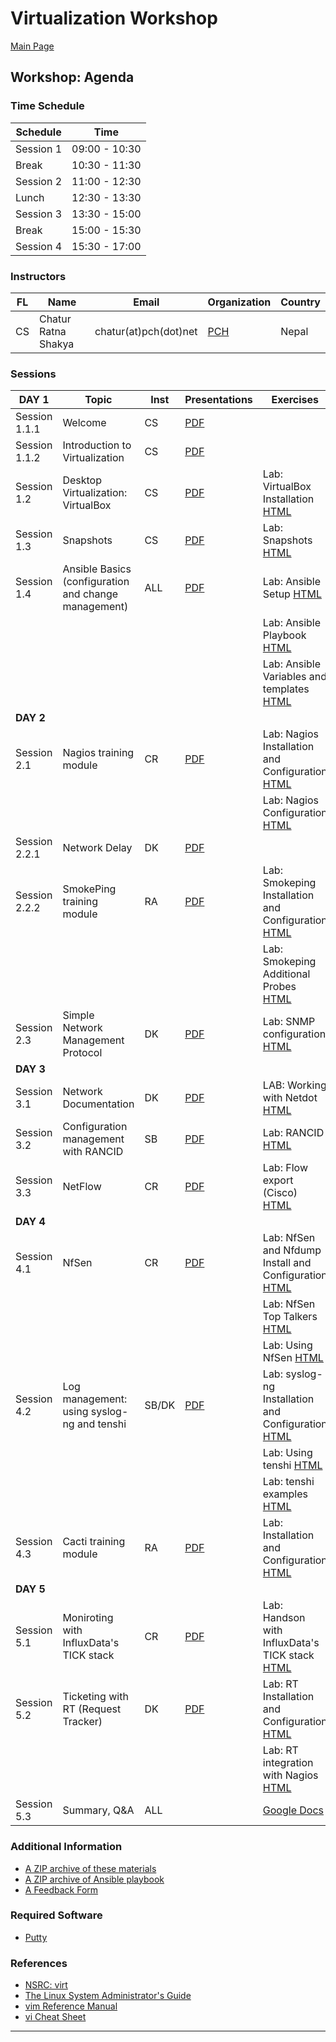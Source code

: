 # **Virtualization Workshop** #

[Main Page](index)

## **Workshop: Agenda** ##

### **Time Schedule** ###

| Schedule         | Time           |
|------------------|----------------|
| Session 1        | 09:00 - 10:30  |
| Break            | 10:30 - 11:30  |
| Session 2        | 11:00 - 12:30  |
| Lunch            | 12:30 - 13:30  |
| Session 3        | 13:30 - 15:00  |
| Break            | 15:00 - 15:30  |
| Session 4        | 15:30 - 17:00  |

### **Instructors** ###

FL | Name                | Email                   | Organization   | Country
---|---------------------|-------------------------|----------------|--------
CS | Chatur Ratna Shakya | chatur(at)pch(dot)net       | [PCH][1]       | Nepal

[1]: https://www.pch.net

### **Sessions** ###

|   DAY 1        | Topic                     | Inst    | Presentations                                     | Exercises                              |
|------------------------|---------------------------|---------|---------------------------------------------------|----------------------------------------|
| Session 1.1.1 | Welcome | CS | [PDF](virt/welcome-intro/welcome) |  |
| Session 1.1.2 | Introduction to Virtualization | CS | [PDF](virt/welcome-intro/intro-virt) |  |
| Session 1.2 | Desktop Virtualization: VirtualBox | CS | [PDF](virt/virt-desktop/virt-desktop) | Lab: VirtualBox Installation [HTML](virt/virt-desktop/exercise1) |
| Session 1.3    | Snapshots | CS    | [PDF](virt/virt-desktop/snapshots)                   | Lab: Snapshots [HTML](virt/virt-desktop/exersise2) |
| Session 1.4    | Ansible Basics (configuration and change management) | ALL    | [PDF](virt/ansible/intro-ansible.pdf)                   | Lab: Ansible Setup [HTML](virt/ansible/ansible-setup.html) |
| | |         |                                                   | Lab: Ansible Playbook [HTML](virt/ansible/first-playbook.html) |
| | |         |                                                   | Lab: Ansible Variables and templates [HTML](virt/ansible/variables-templates.html)  |
|   **DAY 2**    |                           |         |                                                   |                                        |
| Session 2.1 | Nagios training module | CR | [PDF](virt/nagios/nagios.pdf) | Lab: Nagios Installation and Configuration [HTML](virt/nagios/exercises-nagios-I-III-basic.html) |
| | | |  | Lab: Nagios Configuration [HTML](virt/nagios/exercises-nagios-IV-VIII-medium.html) |
| Session 2.2.1 | Network Delay | DK | [PDF](virt/smokeping/types-of-delay.pdf) |  |
| Session 2.2.2 | SmokePing training module | RA | [PDF](virt/smokeping/smokeping.pdf) | Lab: Smokeping Installation and Configuration [HTML](virt/smokeping/exercises-smokeping-part1.html) |
| | | |  | Lab: Smokeping Additional Probes [HTML](virt/smokeping/exercises-smokeping-part2.html) |
| Session 2.3 | Simple Network Management Protocol | DK | [PDF](virt/snmp/snmp.pdf) | Lab: SNMP configuration [HTML](virt/snmp/exercises-snmp.html) |
|   **DAY 3**    |                           |         |                                                   |                                        |
| Session 3.1 | Network Documentation | DK | [PDF](virt/netdot/network-documentation-and-netdot.pdf) | LAB: Working with Netdot [HTML](virt/netdot/exercises-netdot.html) |
| Session 3.2 | Configuration management with RANCID | SB | [PDF](virt/rancid/config-management-rancid.pdf) | Lab: RANCID [HTML](virt/rancid/exercises-rancid.html) |
| Session 3.3 | NetFlow | CR | [PDF](virt/netflow/netflow.pdf) | Lab: Flow export (Cisco) [HTML](virt/netflow/exercise1-flow-export.html) |
|   **DAY 4**    |                           |         |                                                   |                                        |
| Session 4.1 | NfSen | CR | [PDF](virt/netflow/nfsen.pdf) | Lab: NfSen and Nfdump Install and Configuration [HTML](virt/netflow/exercise2-install-nfdump-nfsen.html) |
| | | |  | Lab: NfSen Top Talkers [HTML](virt/netflow/exercise3-nfsen-top-talkers.html) |
| | | |  | Lab: Using NfSen [HTML](virt/netflow/exercise4-using-NfSen.html) |
| Session 4.2 | Log management: using syslog-ng and tenshi | SB/DK | [PDF](virt/log-management/log-management-tenshi.pdf) | Lab: syslog-ng Installation and Configuration [HTML](virt/log-management/exercises-log-management-syslog-ng.html) |
| | | |  | Lab: Using tenshi [HTML](virt/log-management/exercises-log-management-tenshi.html) |
| | | |  | Lab: tenshi examples [HTML](virt/log-management/tenshi-examples.html) |
| Session 4.3 | Cacti training module | RA | [PDF](virt/cacti/cacti.pdf) | Lab: Installation and Configuration [HTML](virt/cacti/exercises-cacti-part-I.html) |
|   **DAY 5**    |                           |         |                                                   |                                        |
| Session 5.1 | Moniroting with InfluxData's TICK stack | CR | [PDF](virt/tick/tick.pdf) | Lab: Handson with InfluxData's TICK stack [HTML](virt/tick/exercises-tick.html) |
| Session 5.2 | Ticketing with RT (Request Tracker) | DK | [PDF](virt/ticketing/ticketing-rt.pdf) | Lab: RT Installation and Configuration [HTML](virt/ticketing/exercises-rt-lab1.html) |
| | | |  | Lab: RT integration with Nagios [HTML](virt/ticketing/exercise-nagios-rt.html) |
| Session 5.3 | Summary, Q&A | ALL | | [Google Docs](https://docs.google.com/document/d/1fUvsCpS1D6uA6RQRkXmjetWd69LYBe08bsRsRYUORzA/edit?usp=sharing) |

### **Additional Information** ###

- [A ZIP archive of these materials](https://github.com/cs-n/npnog5-virt/archive/master.zip)
- [A ZIP archive of Ansible playbook](https://github.com/cs-n/npnog5-virt-ansible/archive/master.zip)
- [A Feedback Form](https://forms.gle/fb5neg74rdS8qWHz8)

### **Required Software** ###

- [Putty](https://www.putty.org/)

### **References** ###

- [NSRC: virt](https://nsrc.org/activities/agendas/en/virt-5-days/index.html)
- [The Linux System Administrator's Guide](http://www.tldp.org/LDP/sag/html/index.html)
- [vim Reference Manual](http://www.truth.sk/vim/vimbook-OPL.pdf)
- [vi Cheat Sheet](http://www.cse.scu.edu/~yfang/coen11/vi-CheatSheet.pdf)

---
